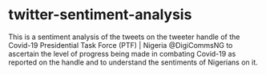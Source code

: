 # twitter-sentiment-analysis
This is a sentiment analysis of the tweets on the tweeter handle of the Covid-19 Presidential Task Force (PTF) | Nigeria @DigiCommsNG to ascertain the level of progress being made in combating Covid-19 as reported on the handle and to understand the sentiments of Nigerians on it.
